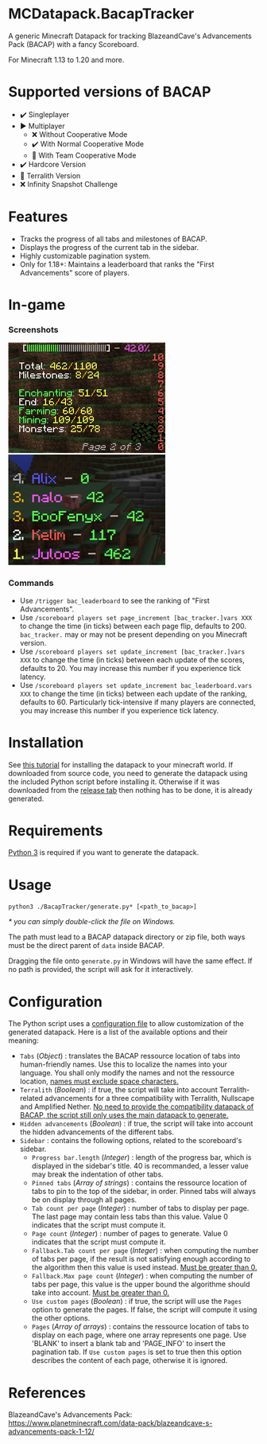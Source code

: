 # MCDatapack.BacapTracker
A generic Minecraft Datapack for tracking BlazeandCave's Advancements Pack (BACAP) with a fancy Scoreboard.

For Minecraft 1.13 to 1.20 and more.

# Supported versions of BACAP
- :heavy_check_mark: Singleplayer
- :arrow_forward: Multiplayer
    - :x: Without Cooperative Mode
    - :heavy_check_mark: With Normal Cooperative Mode
    - :construction: With Team Cooperative Mode
- :heavy_check_mark: Hardcore Version
- :construction: Terralith Version
- :x: Infinity Snapshot Challenge

# Features
- Tracks the progress of all tabs and milestones of BACAP.
- Displays the progress of the current tab in the sidebar.
- Highly customizable pagination system.
- Only for 1.18+: Maintains a leaderboard that ranks the "First Advancements" score of players.

# In-game

### Screenshots

![In-game screenshot of the progress sidebar](./images/sidebar.png)
![In-game screenshot of the leaderboard](./images/leaderboard.png)

### Commands

- Use `/trigger bac_leaderboard` to see the ranking of "First Advancements".
- Use `/scoreboard players set page_increment [bac_tracker.]vars XXX` to change the time (in ticks) between each page flip, defaults to 200. `bac_tracker.` may or may not be present depending on you Minecraft version.
- Use `/scoreboard players set update_increment [bac_tracker.]vars XXX` to change the time (in ticks) between each update of the scores, defaults to 20. You may increase this number if you experience tick latency.
- Use `/scoreboard players set update_increment bac_leaderboard.vars XXX` to change the time (in ticks) between each update of the ranking, defaults to 60. Particularly tick-intensive if many players are connected, you may increase this number if you experience tick latency.

# Installation
See [this tutorial](https://minecraft.fandom.com/wiki/Tutorials/Installing_a_data_pack) for installing the datapack to your minecraft world.
If downloaded from source code, you need to generate the datapack using the included Python script before installing it. Otherwise if it was downloaded from the [release tab](https://github.com/Juloos/MCDatapack.BacapTracker/releases) then nothing has to be done, it is already generated.

# Requirements
[Python 3](https://www.python.org/) is required if you want to generate the datapack.

# Usage

    python3 ./BacapTracker/generate.py* [<path_to_bacap>]

_\* you can simply double-click the file on Windows._

The path must lead to a BACAP datapack directory or zip file, both ways must be the direct parent of `data` inside BACAP.

Dragging the file onto `generate.py` in Windows will have the same effect. If no path is provided, the script will ask for it interactively.

# Configuration
The Python script uses a [configuration file](BacapTracker/config.json) to allow customization of the generated datapack. Here is a list of the available options and their meaning:
- `Tabs` (*Object*) : translates the BACAP ressource location of tabs into human-friendly names. Use this to localize the names into your language. You shall only modify the names and not the ressource location, <u/>names must exclude space characters.</u>
- `Terralith` (*Boolean*) : if true, the script will take into account Terralith-related advancements for a three compatibility with Terralith, Nullscape and Amplified Nether. <u/>No need to provide the compatibility datapack of BACAP, the script still only uses the main datapack to generate.</u>
- `Hidden advancements` (*Boolean*) : if true, the script will take into account the hidden advancements of the different tabs.
- `Sidebar` : contains the following options, related to the scoreboard's sidebar.
    - `Progress bar.length` (*Integer*) : length of the progress bar, which is displayed in the sidebar's title. 40 is recommanded, a lesser value may break the indentation of other tabs.
    - `Pinned tabs` (*Array of strings*) : contains the ressource location of tabs to pin to the top of the sidebar, in order. Pinned tabs will always be on display through all pages.
    - `Tab count per page` (*Integer*) : number of tabs to display per page. The last page may contain less tabs than this value. Value 0 indicates that the script must compute it.
    - `Page count` (*Integer*) : number of pages to generate. Value 0 indicates that the script must compute it.
    - `Fallback.Tab count per page` (*Integer*) : when computing the number of tabs per page, if the result is not satisfying enough according to the algorithm then this value is used instead. <u/> Must be greater than 0.</u>
    - `Fallback.Max page count` (*Integer*) : when computing the number of tabs per page, this value is the upper bound the algorithme should take into account. <u/> Must be greater than 0.</u>
    - `Use custom pages` (*Boolean*) : if true, the script will use the `Pages` option to generate the pages. If false, the script will compute it using the other options.
    - `Pages` (*Array of arrays*) : contains the ressource location of tabs to display on each page, where one array represents one page. Use 'BLANK' to insert a blank tab and 'PAGE_INFO' to insert the pagination tab. If `Use custom pages` is set to true then this option describes the content of each page, otherwise it is ignored.

# References
BlazeandCave's Advancements Pack: https://www.planetminecraft.com/data-pack/blazeandcave-s-advancements-pack-1-12/
